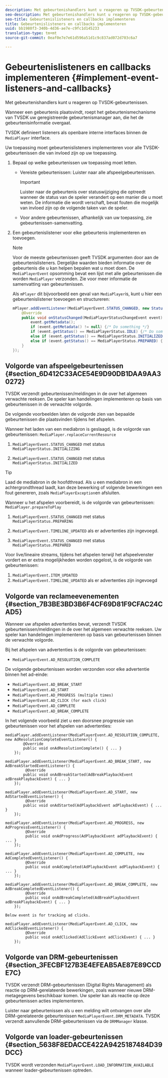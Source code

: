```yaml
---
description: Met gebeurtenishandlers kunt u reageren op TVSDK-gebeurtenissen.
seo-description: Met gebeurtenishandlers kunt u reageren op TVSDK-gebeurtenissen.
seo-title: Gebeurtenislisteners en callbacks implementeren
title: Gebeurtenislisteners en callbacks implementeren
uuid: bb1980f3-340b-4d36-ae7e-c9fc1d145233
translation-type: tm+mt
source-git-commit: 0eaf0e7e7e61d596a51d1c9c837ad072d703c6a7

---
```



# Gebeurtenislisteners en callbacks implementeren {#implement-event-listeners-and-callbacks}

Met gebeurtenishandlers kunt u reageren op TVSDK-gebeurtenissen.

Wanneer een gebeurtenis plaatsvindt, roept het gebeurtenismechanisme van TVSDK uw geregistreerde gebeurtenismanager aan, die het de gebeurtenisinformatie overgaat.

TVSDK definieert listeners als openbare interne interfaces binnen de `MediaPlayer` interface.

Uw toepassing moet gebeurtenislisteners implementeren voor alle TVSDK-gebeurtenissen die van invloed zijn op uw toepassing.

1. Bepaal op welke gebeurtenissen uw toepassing moet letten.

   * Vereiste gebeurtenissen: Luister naar alle afspeelgebeurtenissen.

      >[!IMPORTANT]
      >
      >Luister naar de gebeurtenis over statuswijziging die optreedt wanneer de status van de speler verandert op een manier die u moet weten. De informatie die wordt verschaft, bevat fouten die mogelijk van invloed zijn op de volgende taken van de speler.

   * Voor andere gebeurtenissen, afhankelijk van uw toepassing, zie gebeurtenissen-samenvatting.

1. Een gebeurtenislistener voor elke gebeurtenis implementeren en toevoegen.

   >[!NOTE]
   >
   >Voor de meeste gebeurtenissen geeft TVSDK argumenten door aan de gebeurtenislisteners. Dergelijke waarden bieden informatie over de gebeurtenis die u kan helpen bepalen wat u moet doen. De `MediaPlayerEvent` opsomming bevat een lijst met alle gebeurtenissen die worden `MediaPlayer` verzonden. Zie voor meer informatie de samenvatting van gebeurtenissen.

   Als `mPlayer` dit bijvoorbeeld een geval van `MediaPlayer`is, kunt u hier een gebeurtenislistener toevoegen en structureren:

   ```java
   mPlayer.addEventListener(MediaPlayerEvent.STATUS_CHANGED, new StatusChangeEventListener() { 
       @Override 
       public void onStatusChanged(MediaPlayerStatusChangeEvent event) { 
           event.getMetadata(); 
           if (event.getMetadata() != null) {/* Do something */} 
           if (event.getStatus() == MediaPlayerStatus.IDLE) {/* Do something */} 
           else if (event.getStatus() == MediaPlayerStatus.INITIALIZED) {/* Do something */} 
           else if (event.getStatus() == MediaPlayerStatus.PREPARED) {/* Do something */} 
       } 
   }); 
   ```

## Volgorde van afspeelgebeurtenissen {#section_6D412C33ACE54E9D90DB1DAA9AA30272}

TVSDK verzendt gebeurtenissen/meldingen in de over het algemeen verwachte reeksen. De speler kan handelingen implementeren op basis van gebeurtenissen in de verwachte volgorde.

De volgende voorbeelden laten de volgorde zien van bepaalde gebeurtenissen die plaatsvinden tijdens het afspelen.

Wanneer het laden van een mediabron is geslaagd, is de volgorde van gebeurtenissen: `MediaPlayer.replaceCurrentResource`

1. `MediaPlayerEvent.STATUS_CHANGED` met status `MediaPlayerStatus.INITIALIZING`

1. `MediaPlayerEvent.STATUS_CHANGED` met status `MediaPlayerStatus.INITIALIZED`

>[!TIP]
>
>Laad de mediabron in de hoofdthread. Als u een mediabron in een achtergrondthread laadt, kan deze bewerking of volgende bewerkingen een fout genereren, zoals `MediaPlayerException`en afsluiten.

Wanneer u het afspelen voorbereidt, is de volgorde van gebeurtenissen: `MediaPlayer.prepareToPlay`

1. `MediaPlayerEvent.STATUS_CHANGED` met status `MediaPlayerStatus.PREPARING`

1. `MediaPlayerEvent.TIMELINE_UPDATED` als er advertenties zijn ingevoegd.
1. `MediaPlayerEvent.STATUS_CHANGED` met status `MediaPlayerStatus.PREPARED`

Voor live/lineaire streams, tijdens het afspelen terwijl het afspeelvenster vordert en er extra mogelijkheden worden opgelost, is de volgorde van gebeurtenissen:

1. `MediaPlayerEvent.ITEM_UPDATED`
1. `MediaPlayerEvent.TIMELINE_UPDATED` als er advertenties zijn ingevoegd

## Volgorde van reclameevenementen {#section_7B3BE3BD3B6F4CF69D81F9CFAC24CAD5}

Wanneer uw afspelen advertenties bevat, verzendt TVSDK gebeurtenissen/meldingen in de over het algemeen verwachte reeksen. Uw speler kan handelingen implementeren op basis van gebeurtenissen binnen de verwachte volgorde.

Bij het afspelen van advertenties is de volgorde van gebeurtenissen:

* `MediaPlayerEvent.AD_RESOLUTION_COMPLETE`

De volgende gebeurtenissen worden verzonden voor elke advertentie binnen het ad-einde:

* `MediaPlayerEvent.AD_BREAK_START`
* `MediaPlayerEvent.AD_START`
* `MediaPlayerEvent.AD_PROGRESS (multiple times)`
* `MediaPlayerEvent.AD_CLICK (for each click)`
* `MediaPlayerEvent.AD_COMPLETE`
* `MediaPlayerEvent.AD_BREAK_COMPLETE`

In het volgende voorbeeld ziet u een doorsnee progressie van gebeurtenissen voor het afspelen van advertenties:

```
mediaPlayer.addEventListener(MediaPlayerEvent.AD_RESOLUTION_COMPLETE, new AdResolutionCompleteEventListener() { 
        @Override 
        public void onAdResolutionComplete() { ... } 
    }); 
 
mediaPlayer.addEventListener(MediaPlayerEvent.AD_BREAK_START, new AdBreakStartedEventListener() { 
         @Override 
        public void onAdBreakStarted(AdBreakPlaybackEvent adBreakPlaybackEvent) { ... } 
    }); 
 
mediaPlayer.addEventListener(MediaPlayerEvent.AD_START, new AdStartedEventListener() { 
         @Override 
        public void onAdStarted(AdPlaybackEvent adPlaybackEvent) { ... } 
    }); 
 
mediaPlayer.addEventListener(MediaPlayerEvent.AD_PROGRESS, new AdProgressEventListener() { 
         @Override 
         public void onAdProgress(AdPlaybackEvent adPlaybackEvent) { ... } 
    }); 
 
mediaPlayer.addEventListener(MediaPlayerEvent.AD_COMPLETE, new AdCompletedEventListener() { 
         @Override 
         public void onAdCompleted(AdPlaybackEvent adPlaybackEvent) { ... } 
    }); 
 
mediaPlayer.addEventListener(MediaPlayerEvent.AD_BREAK_COMPLETE, new AdBreakCompletedEventListener() { 
         @Override 
         public void onAdBreakCompleted(AdBreakPlaybackEvent adBreakPlaybackEvent) { ... } 
    }); 
 
Below event is for tracking ad clicks. 
 
mediaPlayer.addEventListener(MediaPlayerEvent.AD_CLICK, new AdClickedEventListener() { 
         @Override 
         public void onAdClicked(AdClickEvent adClickEvent) { ... } 
    });
```

## Volgorde van DRM-gebeurtenissen {#section_3FECBF127B3E4EFEAB5AE87E89CCDE7C}

TVSDK verzendt DRM-gebeurtenissen (Digital Rights Management) als reactie op DRM-gerelateerde bewerkingen, zoals wanneer nieuwe DRM-metagegevens beschikbaar komen. Uw speler kan als reactie op deze gebeurtenissen acties implementeren.

Luister naar gebeurtenissen als u een melding wilt ontvangen over alle DRM-gerelateerde gebeurtenissen `MediaPlayerEvent.DRM_METADATA`. TVSDK verzendt aanvullende DRM-gebeurtenissen via de `DRMManager` klasse.

## Volgorde van loader-gebeurtenissen {#section_5638F8EDACCE422A9425187484D39DCC}

TVSDK wordt verzonden `MediaPlayerEvent.LOAD_INFORMATION_AVAILABLE` wanneer loader-gebeurtenissen optreden.